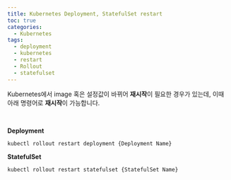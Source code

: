 ```yaml
---
title: Kubernetes Deployment, StatefulSet restart
toc: true
categories:
  - Kubernetes
tags:
  - deployment
  - kubernetes
  - restart
  - Rollout
  - statefulset
---
```


Kubernetes에서 image 혹은 설정값이 바뀌어 **재시작**이 필요한 경우가 있는데, 이때 아래 명령어로 **재시작**이 가능합니다.

<br>

**Deployment**

```bash
kubectl rollout restart deployment {Deployment Name}
```

**StatefulSet**

```bash
kubectl rollout restart statefulset {StatefulSet Name}
```
